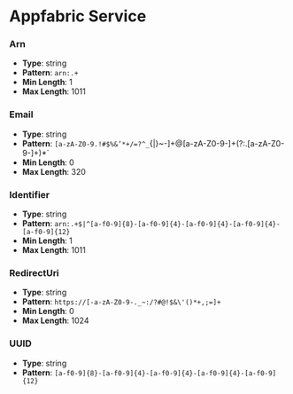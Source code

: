 # Appfabric Service

### Arn
- **Type**: string
- **Pattern**: `arn:.+`
- **Min Length**: 1
- **Max Length**: 1011

### Email
- **Type**: string
- **Pattern**: `[a-zA-Z0-9.!#$%&’*+/=?^_`{|}~-]+@[a-zA-Z0-9-]+(?:\.[a-zA-Z0-9-]+)*`
- **Min Length**: 0
- **Max Length**: 320

### Identifier
- **Type**: string
- **Pattern**: `arn:.+$|^[a-f0-9]{8}-[a-f0-9]{4}-[a-f0-9]{4}-[a-f0-9]{4}-[a-f0-9]{12}`
- **Min Length**: 1
- **Max Length**: 1011

### RedirectUri
- **Type**: string
- **Pattern**: `https://[-a-zA-Z0-9-._~:/?#@!$&\'()*+,;=]+`
- **Min Length**: 0
- **Max Length**: 1024

### UUID
- **Type**: string
- **Pattern**: `[a-f0-9]{8}-[a-f0-9]{4}-[a-f0-9]{4}-[a-f0-9]{4}-[a-f0-9]{12}`

